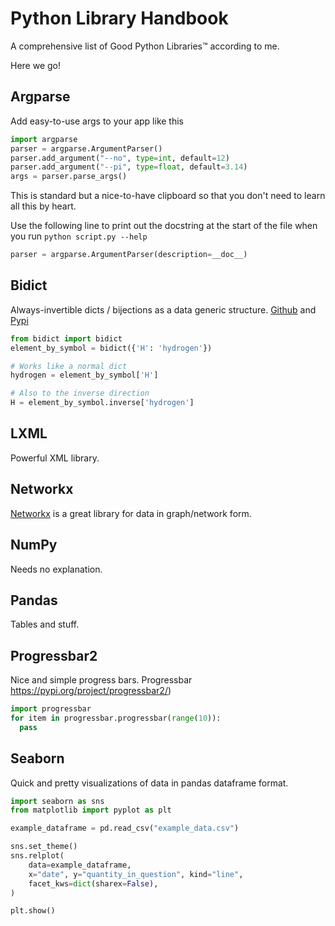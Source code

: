 # Python Library Handbook

A comprehensive list of Good Python Libraries™ according to me.

Here we go!

## Argparse

Add easy-to-use args to your app like this

```python
import argparse
parser = argparse.ArgumentParser()
parser.add_argument("--no", type=int, default=12)
parser.add_argument("--pi", type=float, default=3.14)
args = parser.parse_args()
```

This is standard but a nice-to-have clipboard so that you don't need to learn all this by heart.

Use the following line to print out the docstring at the start of the file when you run ```python script.py --help```

```python
parser = argparse.ArgumentParser(description=__doc__)
```

## Bidict

Always-invertible dicts / bijections as a data generic structure. [Github](https://github.com/jab/bidict9) and [Pypi](https://pypi.org/project/bidict/)

```python
from bidict import bidict
element_by_symbol = bidict({'H': 'hydrogen'})

# Works like a normal dict
hydrogen = element_by_symbol['H']

# Also to the inverse direction
H = element_by_symbol.inverse['hydrogen']
```

## LXML

Powerful XML library.

## Networkx

[Networkx](https://networkx.org/) is a great library for data in graph/network form. 

## NumPy

Needs no explanation.

## Pandas

Tables and stuff.

## Progressbar2

Nice and simple progress bars. Progressbar https://pypi.org/project/progressbar2/)

```py
import progressbar
for item in progressbar.progressbar(range(10)):
  pass
```

## Seaborn

Quick and pretty visualizations of data in pandas dataframe format.


```py
import seaborn as sns
from matplotlib import pyplot as plt

example_dataframe = pd.read_csv("example_data.csv")

sns.set_theme()
sns.relplot(
    data=example_dataframe,
    x="date", y="quantity_in_question", kind="line",
    facet_kws=dict(sharex=False),
)

plt.show()
```
